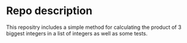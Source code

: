 # Repo description
This repositry includes a simple method for calculating the product of 3 biggest integers in a list of integers as well as some tests.
